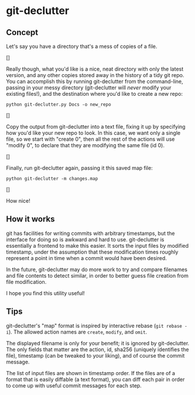 # git-declutter

## Concept

Let's say you have a directory that's a mess of copies of a file.

[]

Really though, what you'd like is a nice, neat directory with only the latest version, and any other copies stored away in the history of a tidy git repo. You can accomplish this by running git-declutter from the command-line, passing in your messy directory (git-declutter will *never* modify your existing files!), and the destination where you'd like to create a new repo:

`python git-declutter.py Docs -o new_repo`

[]

Copy the output from git-declutter into a text file, fixing it up by specifying how you'd like your new repo to look. In this case, we want only a single file, so we start with "create 0", then all the rest of the actions will use "modify 0", to declare that they are modifying the same file (id 0).

[]

Finally, run git-declutter again, passing it this saved map file:

`python git-declutter -m changes.map`

[]

How nice!

## How it works

git has facilities for writing commits with arbitrary timestamps, but the interface for doing so is awkward and hard to use. git-declutter is essentially a frontend to make this easier. It sorts the input files by modified timestamp, under the assumption that these modification times roughly represent a point in time when a commit would have been desired.

In the future, git-declutter may do more work to try and compare filenames and file contents to detect similar, in order to better guess file creation from file modification.

I hope you find this utility useful!

## Tips

git-declutter's "map" format is inspired by interactive rebase (`git rebase -i`). The allowed action names are `create`, `modify`, and `omit`.

The displayed filename is only for your benefit; it is ignored by git-declutter. The only fields that matter are the action, id, sha256 (uniquely identifies the file), timestamp (can be tweaked to your liking), and of course the commit message.

The list of input files are shown in timestamp order. If the files are of a format that is easily diffable (a text format), you can diff each pair in order to come up with useful commit messages for each step.